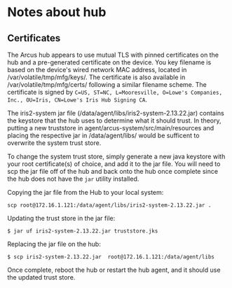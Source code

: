 # Notes about hub

## Certificates

The Arcus hub appears to use mutual TLS with pinned certificates on the hub and a pre-generated certificate on the device. You key filename is based on the device's wired network MAC address, located in /var/volatile/tmp/mfg/keys/. The certificate is also available in /var/volatile/tmp/mfg/certs/ following a similar filename scheme. The certificate is signed by `C=US, ST=NC, L=Mooresville, O=Lowe's Companies, Inc., OU=Iris, CN=Lowe's Iris Hub Signing CA`.

The iris2-system jar file (/data/agent/libs/iris2-system-2.13.22.jar) contains the keystore that the hub uses to determine what it should trust. In theory, putting a new truststore in agent/arcus-system/src/main/resources and placing the respective jar in /data/agent/libs/ would be sufficent to overwrite the system trust store.

To change the system trust store, simply generate a new java keystore with your root certificate(s) of choice, and add it to the jar file. You will need to scp the jar file off of the hub and back onto the hub once complete since the hub does not have the `jar` utility installed.

Copying the jar file from the Hub to your local system:
```
scp root@172.16.1.121:/data/agent/libs/iris2-system-2.13.22.jar .
```

Updating the trust store in the jar file:
```
$ jar uf iris2-system-2.13.22.jar truststore.jks
```

Replacing the jar file on the hub:
```
$ scp iris2-system-2.13.22.jar  root@172.16.1.121:/data/agent/libs
```

Once complete, reboot the hub or restart the hub agent, and it should use the updated trust store.
